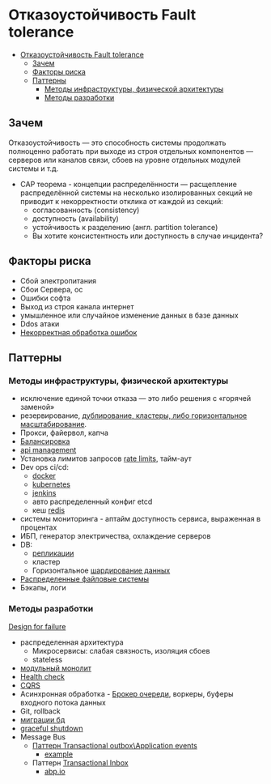 # Отказоустойчивость Fault tolerance

- [Отказоустойчивость Fault tolerance](#отказоустойчивость-fault-tolerance)
  - [Зачем](#зачем)
  - [Факторы риска](#факторы-риска)
  - [Паттерны](#паттерны)
    - [Методы инфраструктуры, физической архитектуры](#методы-инфраструктуры-физической-архитектуры)
    - [Методы разработки](#методы-разработки)

## Зачем

Отказоустойчивость — это способность системы продолжать полноценно работать при выходе из строя отдельных компонентов — серверов или каналов связи, сбоев на уровне отдельных модулей системы и т.д.

- CAP теорема - концепции распределённости — расщепление распределённой системы на несколько изолированных секций не приводит к некорректности отклика от каждой из секций:
  - согласованность (consistency)
  - доступность (availability)
  - устойчивость к разделению (англ. partition tolerance)
  - Вы хотите консистентность или доступность в случае инцидента?

## Факторы риска

- Сбой электропитания
- Сбои Сервера, ос
- Ошибки софта
- Выход из строя канала интернет
- умышленное или случайное изменение данных в базе данных
- Ddos атаки
- [Некорректная обработка ошибок](https://blog.bytebytego.com/p/common-failure-causes)

## Паттерны

### Методы инфраструктуры, физической архитектуры

- исключение единой точки отказа — это либо решения с «горячей заменой»
- резервирование, [дублирование, кластеры, либо горизонтальное масштабирование](https://habr.com/ru/company/otus/blog/561630/).
- Прокси, файервол, капча
- [Балансировка](../pattern/deployment/load.balancing.md)
- [api management](../../api/api-managment.md)
- Установка лимитов запросов [rate limits](../pattern/performance/rate.limit.md), тайм-аут
- Dev ops ci/cd:
  - [docker](../../technology/ci-cd/docker.md)
  - [kubernetes](../../technology/ci-cd/k8s.md)
  - [jenkins](../../technology/ci-cd/jenkins.md)
  - авто распределенный конфиг etcd
  - кеш [redis](../../technology/store/redis.md)
- системы мониторинга - аптайм доступность сервиса, выраженная в процентах
- ИБП, генератор электричества, охлаждение серверов
- DB: 
  - [репликации](../pattern/sync.data.md)
  - кластер
  - Горизонтальное [шардирование данных](../pattern/performance/shard.db.md)
- [Распределенные файловые системы](../../technology/filesystem/dfs.md)
- Бэкапы, логи

### Методы разработки

[Design for failure](../pattern/fault.tolerance/pattern.failure.md)

- распределенная архитектура
  - Микросервисы: слабая связность, изоляция сбоев
  - stateless
- [модульный монолит](../style/monolit.modul.md)
- [Health check](../pattern/observability/pattern.healthcheck.md)
- [CQRS](../pattern/performance/pattern.cqrs.md)
- Асинхронная обработка - [Брокер очереди](../pattern/integration/pattern.messagebroker.md), воркеры, буферы входного потока данных
- Git, rollback
- [миграции бд](../pattern/migration.db.md)
- [graceful shutdown](../pattern/deployment/graceful.shutdown.md)
- Message Bus
  - [Паттерн Transactional outbox\Application events](https://microservices.io/patterns/data/transactional-outbox.html)
    - [example](https://itnext.io/the-outbox-pattern-in-event-driven-asp-net-core-microservice-architectures-10b8d9923885)
  - Паттерн [Transactional Inbox](https://softwaremill.com/microservices-101/)
    - [abp.io](https://docs.abp.io/en/abp/latest/Distributed-Event-Bus)
